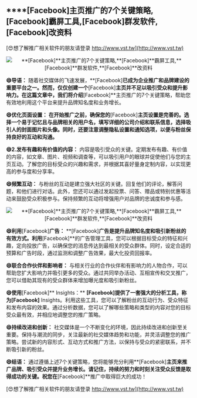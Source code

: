 ## ****[Facebook]**主页推广的7个关键策略,**[Facebook]**霸屏工具,**[Facebook]**群发软件,**[Facebook]**改资料**

[😍想了解推广相关软件的朋友请登录 http://www.vst.tw](http://www.vst.tw)

 <center><img src="https://vst.tw/MP4/tuiguang/png/3.png" alt="**[Facebook]**主页推广的7个关键策略,**[Facebook]**霸屏工具,**[Facebook]**群发软件,**[Facebook]**改资料"></center>

**😄导语：**
随着社交媒体的飞速发展，**[Facebook]**已成为企业推广和品牌建设的重要平台之一。然而，仅仅创建一个**[Facebook]**主页并不足以吸引受众和提升影响力。在这篇文章中，我们将介绍**[Facebook]**主页推广的7个关键策略，帮助您有效地利用这个平台来提升品牌知名度和业务增长。

**😄优化页面设置： 在开始推广之前，确保您的**[Facebook]**主页设置是完善的。选择一个易于记忆且与品牌相关的用户名，填写详细的公司介绍和联系信息，选择吸引人的封面图片和头像。同时，还要注意调整隐私设置和通知选项，以便与粉丝保持良好的互动和沟通。**

**😄2.发布有趣和有价值的内容：**
内容是吸引受众的关键。定期发布有趣、有价值的内容，如文章、图片、视频和调查等，可以吸引用户的眼球并促使他们与您的主页互动。了解您的目标受众的兴趣和需求，并根据其喜好量身定制内容，以实现更高的参与度和分享率。

**😄频繁互动：**
与粉丝的互动是建立强大社区的关键。回复他们的评论，解答问题，和他们进行对话。此外，您还可以通过发起投票、问答、赠品或特别优惠等活动来鼓励受众积极参与。保持频繁的互动将增强用户对品牌的忠诚度和参与感。

 <center><img src="https://vst.tw/MP4/tuiguang/png/1.png" alt="**[Facebook]**主页推广的7个关键策略,**[Facebook]**霸屏工具,**[Facebook]**群发软件,**[Facebook]**改资料"></center>

**😄利用**[Facebook]**广告：**
**[Facebook]**广告是提升品牌知名度和吸引新粉丝的有效方式。利用**[Facebook]**的广告管理工具，您可以根据目标受众的特征和兴趣，定向投放广告，以确保您的消息传达到最相关的受众群体。同时，设定合适的预算和广告时段，通过监测和调整广告效果，最大化投资回报率。

**😄联合合作伙伴和影响者：**
与相关行业的合作伙伴和有影响力的人物合作，可以帮助您扩大影响力并吸引更多的受众。通过共同举办活动、互相宣传和交叉推广，您可以借助其现有的受众群体来增加曝光度和吸引新粉丝。

**😄使用**[Facebook]** Insights：**
**[Facebook]**提供了一套强大的分析工具，称为**[Facebook]** Insights。利用这些工具，您可以了解粉丝的互动行为、受众特征和发布内容的效果。通过分析数据，您可以了解哪些策略和类型的内容对您的目标受众最有效，并相应地调整您的推广策略。

**😄持续改进和创新：**
社交媒体是一个不断变化的环境，因此持续改进和创新至关重要。保持与潮流的同步，关注最新的社交媒体趋势和功能，并灵活调整您的推广策略。尝试新的内容形式、互动方式和推广方法，以保持与受众的紧密联系，并不断吸引新的粉丝。

**😄结语：**
通过遵循上述7个关键策略，您将能够充分利用**[Facebook]**主页来推广品牌、吸引受众并提升业务增长。请记住，持续的努力和时刻关注受众反馈是取得成功的关键。祝您在**[Facebook]**推广中取得巨大的成功！

[😍想了解推广相关软件的朋友请登录 http://www.vst.tw](http://www.vst.tw)



